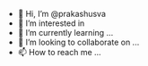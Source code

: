- 👋 Hi, I’m @prakashusva
- 👀 I’m interested in 
- 🌱 I’m currently learning ...
- 💞️ I’m looking to collaborate on ...
- 📫 How to reach me ...

<!---
prakashusva/prakashusva is a ✨ special ✨ repository because its `README.md` (this file) appears on your GitHub profile.
You can click the Preview link to take a look at your changes.
--->
